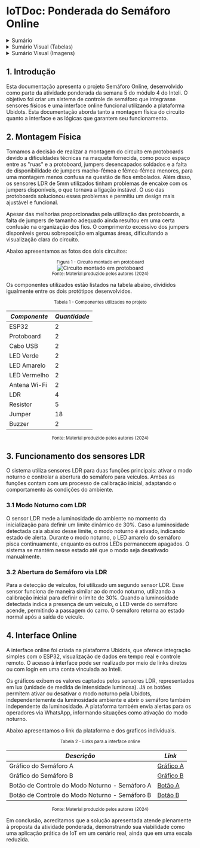 # IoTDoc: Ponderada do Semáforo Online

<details>
<summary>Sumário</summary>

1. [Introdução](#1-introdução)  
2. [Montagem Física](#2-montagem-física)  
3. [Funcionamento do Sistema](#3-funcionamento-do-sistema)  
   - 3.1 [Modo Noturno com LDR](#31-modo-noturno-com-ldr)  
   - 3.2 [Abertura do Semáforo via LDR](#32-abertura-do-semáforo-via-ldr)  
4. [Interface Online](#4-interface-online)  
5. [Conclusão](#5-conclusão)

</details>

<details>
<summary>Sumário Visual (Tabelas)</summary>

<div align="center">
    <sub>Tabela 1 - Sumário Visual (Tabelas)</sub>
</div>

<div align="center">

| *N.º* | *Título*                                                                      |
|---------|---------------------------------------------------------------------------------|
| 1       | [Tabela 1 - Componentes utilizados no projeto](#tabela1)                       |
| 2       | [Tabela 2 - Links para a interface online](#tabela2)                           |
| 3       | [Tabela 1 - Sumário Visual (Tabelas)](#tabela1)                                |

</div>
<div align="center">
    <sup>Fonte: Material produzido pelos autores (2024)</sup>
</div>

</details>

<details>
<summary>Sumário Visual (Imagens)</summary>

<div align="center">
    <sub>Tabela 2 - Sumário Visual (Imagens)</sub>
</div>

<div align="center">

| *N.º* | *Título*                                                 |
|---------|------------------------------------------------------------|
| 1       | [Figura 1 - Circuito montado em protoboard](#figura1)      |

</div>
<div align="center">
    <sup>Fonte: Material produzido pelos autores (2024)</sup>
</div>

</details>


## 1. Introdução

Esta documentação apresenta o projeto Semáforo Online, desenvolvido como parte da atividade ponderada da semana 5 do módulo 4 do Inteli. O objetivo foi criar um sistema de controle de semáforo que integrasse sensores físicos e uma interface online funcional utilizando a plataforma Ubidots. Esta documentação aborda tanto a montagem física do circuito quanto a interface e as lógicas que garantem seu funcionamento.

## 2. Montagem Física

Tomamos a decisão de realizar a montagem do circuito em protoboards devido a dificuldades técnicas na maquete fornecida, como pouco espaço entre as "ruas" e a protoboard, jumpers desencapados soldados e a falta de disponibilidade de jumpers macho-fêmea e fêmea-fêmea menores, para uma montagem menos confusa na questão de fios embolados. Além disso, os sensores LDR de 5mm utilizados tinham problemas de encaixe com os jumpers disponíveis, o que tornava a ligação instável. O uso das protoboards solucionou esses problemas e permitiu um design mais ajustável e funcional.

Apesar das melhorias proporcionadas pela utilização das protoboards, a falta de jumpers de tamanho adequado ainda resultou em uma certa confusão na organização dos fios. O comprimento excessivo dos jumpers disponíveis gerou sobreposição em algumas áreas, dificultando a visualização clara do circuito.

Abaixo apresentamos as fotos dos dois circuitos:

<div align="center">
    <sub><a name="figura1"></a>Figura 1 - Circuito montado em protoboard</sub>
    <br>
    <img src="caminho_imagem" alt="Circuito montado em protoboard"/>
    <br>
    <sup>Fonte: Material produzido pelos autores (2024)</sup>
</div>

Os componentes utilizados estão listados na tabela abaixo, divididos igualmente entre os dois protótipos desenvolvidos.

<div align="center">
    <sub><a name="tabela1"></a>Tabela 1 - Componentes utilizados no projeto</sub>
</div>

<div align="center">

| *Componente*         | *Quantidade* |
|-------------------------|----------------|
| ESP32                  | 2              |
| Protoboard             | 2              |
| Cabo USB               | 2              |
| LED Verde              | 2              |
| LED Amarelo            | 2              |
| LED Vermelho           | 2              |
| Antena Wi-Fi           | 2              |
| LDR                    | 4              |
| Resistor               | 5              |
| Jumper                 | 18             |
| Buzzer                 | 2              |

</div>
<div align="center">
    <sup>Fonte: Material produzido pelos autores (2024)</sup>
</div>

## 3. Funcionamento dos sensores LDR

O sistema utiliza sensores LDR para duas funções principais: ativar o modo noturno e controlar a abertura do semáforo para veículos. Ambas as funções contam com um processo de calibração inicial, adaptando o comportamento às condições do ambiente.

### 3.1 Modo Noturno com LDR

O sensor LDR mede a luminosidade do ambiente no momento da inicialização para definir um limite dinâmico de 30%. Caso a luminosidade detectada caia abaixo desse limite, o modo noturno é ativado, indicando estado de alerta. Durante o modo noturno, o LED amarelo do semáforo pisca continuamente, enquanto os outros LEDs permanecem apagados. O sistema se mantém nesse estado até que o modo seja desativado manualmente.

### 3.2 Abertura do Semáforo via LDR

Para a detecção de veículos, foi utilizado um segundo sensor LDR. Esse sensor funciona de maneira similar ao do modo noturno, utilizando a calibração inicial para definir o limite de 30%. Quando a luminosidade detectada indica a presença de um veículo, o LED verde do semáforo acende, permitindo a passagem do carro. O semáforo retorna ao estado normal após a saída do veículo.

## 4. Interface Online

A interface online foi criada na plataforma Ubidots, que oferece integração simples com o ESP32, visualização de dados em tempo real e controle remoto. O acesso à interface pode ser realizado por meio de links diretos ou com login em uma conta vinculada ao Inteli.

Os gráficos exibem os valores captados pelos sensores LDR, representados em lux (unidade de medida de intensidade luminosa). Já os botões permitem ativar ou desativar o modo noturno pela Ubidots, independentemente da luminosidade ambiente e abrir o semáforo também independente da luminosidade. A plataforma também envia alertas para os operadores via WhatsApp, informando situações como ativação do modo noturno.

Abaixo apresentamos o link da plataforma e dos graficos individuais.

<div align="center">
    <sub><a name="tabela2"></a>Tabela 2 - Links para a interface online</sub>
</div>

<div align="center">

| *Descrição*                                  | *Link*         |
|------------------------------------------------|------------------|
| Gráfico do Semáforo A                          | [Gráfico A](#figura2) |
| Gráfico do Semáforo B                          | [Gráfico B](#figura3) |
| Botão de Controle do Modo Noturno - Semáforo A | [Botão A](#figura2) |
| Botão de Controle do Modo Noturno - Semáforo B | [Botão B](#figura3) |

</div>
<div align="center">
    <sup>Fonte: Material produzido pelos autores (2024)</sup>
</div>

Em conclusão, acreditamos que a solução apresentada atende plenamente à proposta da atividade ponderada, demonstrando sua viabilidade como uma aplicação prática de IoT em um cenário real, ainda que em uma escala reduzida.
